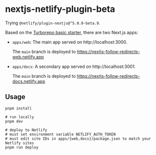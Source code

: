 # nextjs-netlify-plugin-beta

Trying `@netlify/plugin-nextjs@^5.0.0-beta.9`.

Based on the [Turborepo basic starter](https://github.com/vercel/turbo/tree/main/examples/basic), there are two Next.js apps:

- `apps/web`: The main app served on http://localhost:3000.

  The `main` branch is deployed to https://nextjs-follow-redirects-web.netlify.app

- `apps/docs`: A secondary app served on http://localhost:3001.

  The `main` branch is deployed to https://nextjs-follow-redirects-docs.netlify.app

## Usage

```shell
pnpm install

# run locally
pnpm dev

# deploy to Netlify
# must set environment variable NETLIFY_AUTH_TOKEN
# must edit site IDs in apps/{web,docs}/package.json to match your Netlify sites
pnpm run deploy
```
